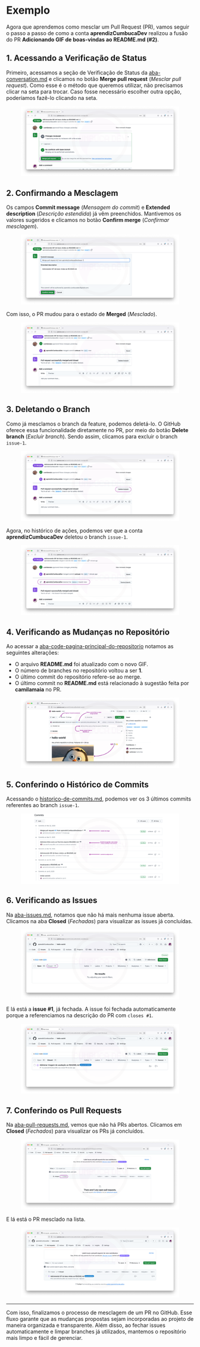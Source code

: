 # Exemplo

Agora que aprendemos como mesclar um Pull Request (PR), vamos seguir o passo a passo de como a conta **aprendizCumbucaDev** realizou a fusão do PR **Adicionando GIF de boas-vindas ao README.md (#2)**.

## 1. Acessando a Verificação de Status

Primeiro, acessamos a seção de Verificação de Status da [aba-conversation.md](../pagina-do-pr/aba-conversation.md "mention") e clicamos no botão **Merge pull request** (_Mesclar pull request_). Como esse é o método que queremos utilizar, não precisamos clicar na seta para trocar. Caso fosse necessário escolher outra opção, poderíamos fazê-lo clicando na seta.

<figure><img src="../../.gitbook/assets/146 merge PR.png" alt=""><figcaption></figcaption></figure>

## 2. Confirmando a Mesclagem

Os campos **Commit message** (_Mensagem do commit_) e **Extended description** (_Descrição estendida_) já vêm preenchidos. Mantivemos os valores sugeridos e clicamos no botão **Confirm merge** (_Confirmar mesclagem_).

<figure><img src="../../.gitbook/assets/147 merge PR 2.png" alt=""><figcaption></figcaption></figure>

Com isso, o PR mudou para o estado de **Merged** (_Mesclado_).

<figure><img src="../../.gitbook/assets/148 merge PR 3.png" alt=""><figcaption></figcaption></figure>

## 3. Deletando o Branch

Como já mesclamos o branch da feature, podemos deletá-lo. O GitHub oferece essa funcionalidade diretamente no PR, por meio do botão **Delete branch** (_Excluir branch_). Sendo assim, clicamos para excluir o branch `issue-1`.

<figure><img src="../../.gitbook/assets/149 merge PR 4.png" alt=""><figcaption></figcaption></figure>

Agora, no histórico de ações, podemos ver que a conta **aprendizCumbucaDev** deletou o branch `issue-1`.

<figure><img src="../../.gitbook/assets/150 merge PR 5.png" alt=""><figcaption></figcaption></figure>

## 4. Verificando as Mudanças no Repositório

Ao acessar a [aba-code-pagina-principal-do-repositorio](../../6.-repositorios-no-github/aba-code-pagina-principal-do-repositorio/ "mention") notamos as seguintes alterações:

* O arquivo **README.md** foi atualizado com o novo GIF.
* O número de branches no repositório voltou a ser **1**.
* O último commit do repositório refere-se ao merge.
* O último commit no **README.md** está relacionado à sugestão feita por **camilamaia** no PR.

<figure><img src="../../.gitbook/assets/151 merge PR 6.png" alt=""><figcaption></figcaption></figure>

## 5. Conferindo o Histórico de Commits

Acessando o [historico-de-commits.md](../../6.-repositorios-no-github/aba-code-pagina-principal-do-repositorio/historico-de-commits.md "mention"), podemos ver os 3 últimos commits referentes ao branch `issue-1`.

<figure><img src="../../.gitbook/assets/152 merge PR 7.png" alt=""><figcaption></figcaption></figure>

## 6. Verificando as Issues

Na [aba-issues.md](../../8.-issues-no-github/aba-issues.md "mention"), notamos que não há mais nenhuma issue aberta. Clicamos na aba **Closed** (_Fechadas_) para visualizar as issues já concluídas.

<figure><img src="../../.gitbook/assets/153 merge PR 8.png" alt=""><figcaption></figcaption></figure>

E lá está a **issue #1**, já fechada. A issue foi fechada automaticamente porque a referenciamos na descrição do PR com `closes #1`.

<figure><img src="../../.gitbook/assets/154 merge PR 9.png" alt=""><figcaption></figcaption></figure>

## 7. Conferindo os Pull Requests

Na [aba-pull-requests.md](../aba-pull-requests.md "mention"), vemos que não há PRs abertos. Clicamos em **Closed** (_Fechados_) para visualizar os PRs já concluídos.

<figure><img src="../../.gitbook/assets/155 merge PR 10.png" alt=""><figcaption></figcaption></figure>

E lá está o PR mesclado na lista.

<figure><img src="../../.gitbook/assets/156 merge PR 11 (1).png" alt=""><figcaption></figcaption></figure>

***

Com isso, finalizamos o processo de mesclagem de um PR no GitHub. Esse fluxo garante que as mudanças propostas sejam incorporadas ao projeto de maneira organizada e transparente. Além disso, ao fechar issues automaticamente e limpar branches já utilizados, mantemos o repositório mais limpo e fácil de gerenciar.&#x20;
